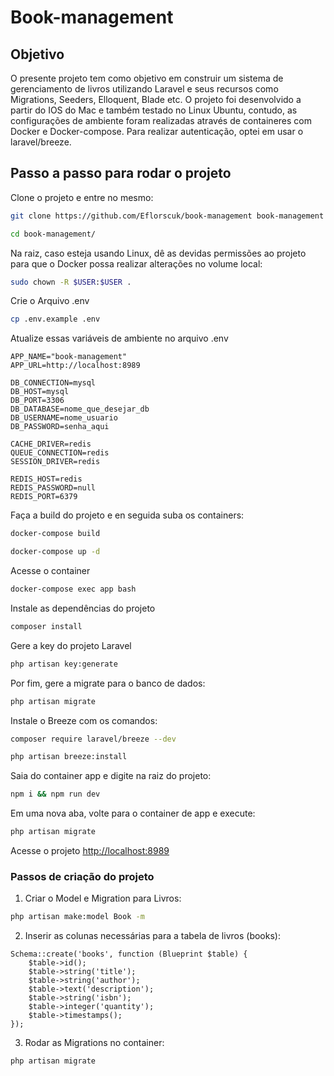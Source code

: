 # Book-management

## Objetivo

O presente projeto tem como objetivo em construir um sistema de gerenciamento de livros utilizando Laravel e seus recursos como Migrations, Seeders, Elloquent, Blade etc. O projeto foi desenvolvido a partir do IOS do Mac e também testado no Linux Ubuntu, contudo, as configurações de ambiente foram realizadas através de containeres com Docker e Docker-compose. Para realizar autenticação, optei em usar o laravel/breeze.

## Passo a passo para rodar o projeto
Clone o projeto e entre no mesmo:
```sh
git clone https://github.com/Eflorscuk/book-management book-management
```
```sh
cd book-management/
```

Na raiz, caso esteja usando Linux, dê as devidas permissões ao projeto para que o Docker possa realizar alterações no volume local:
```sh
sudo chown -R $USER:$USER .
```

Crie o Arquivo .env
```sh
cp .env.example .env
```


Atualize essas variáveis de ambiente no arquivo .env
```dosini
APP_NAME="book-management"
APP_URL=http://localhost:8989

DB_CONNECTION=mysql
DB_HOST=mysql
DB_PORT=3306
DB_DATABASE=nome_que_desejar_db
DB_USERNAME=nome_usuario
DB_PASSWORD=senha_aqui

CACHE_DRIVER=redis
QUEUE_CONNECTION=redis
SESSION_DRIVER=redis

REDIS_HOST=redis
REDIS_PASSWORD=null
REDIS_PORT=6379
```

Faça a build do projeto e en seguida suba os containers:
```sh
docker-compose build
```
```sh
docker-compose up -d
```


Acesse o container
```sh
docker-compose exec app bash
```

Instale as dependências do projeto
```sh
composer install
```

Gere a key do projeto Laravel
```sh
php artisan key:generate
```

Por fim, gere a migrate para o banco de dados:
```sh
php artisan migrate
```

Instale o Breeze com os comandos:
```sh
composer require laravel/breeze --dev
```
```sh
php artisan breeze:install
```

Saia do container app e digite na raiz do projeto:
```sh
npm i && npm run dev
```

Em uma nova aba, volte para o container de app e execute:
```sh
php artisan migrate
```

Acesse o projeto
[http://localhost:8989](http://localhost:8989)

### Passos de criação do projeto
1. Criar o Model e Migration para Livros:
```sh
php artisan make:model Book -m
```
2. Inserir as colunas necessárias para 
a tabela de livros (books):
```dosini
Schema::create('books', function (Blueprint $table) {
    $table->id();
    $table->string('title');
    $table->string('author');
    $table->text('description');
    $table->string('isbn');
    $table->integer('quantity');
    $table->timestamps();
});
```
3. Rodar as Migrations no container:
```sh
php artisan migrate
```

